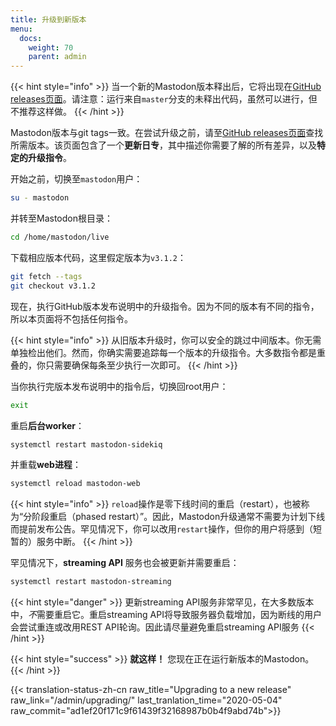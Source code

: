 ```yaml
---
title: 升级到新版本
menu:
  docs:
    weight: 70
    parent: admin
---
```


{{< hint style="info" >}}
当一个新的Mastodon版本释出后，它将出现在[GitHub releases页面](https://github.com/tootsuite/mastodon/releases)。请注意：运行来自`master`分支的未释出代码，虽然可以进行，但不推荐这样做。
{{< /hint >}}

Mastodon版本与git tags一致。在尝试升级之前，请至[GitHub releases页面](https://github.com/tootsuite/mastodon/releases)查找所需版本。该页面包含了一个**更新日专**，其中描述你需要了解的所有差异，以及**特定的升级指令**。

开始之前，切换至`mastodon`用户：

```bash
su - mastodon
```

并转至Mastodon根目录：

```bash
cd /home/mastodon/live
```

下载相应版本代码，这里假定版本为`v3.1.2`：

```bash
git fetch --tags
git checkout v3.1.2
```

现在，执行GitHub版本发布说明中的升级指令。因为不同的版本有不同的指令，所以本页面将不包括任何指令。

{{< hint style="info" >}}
从旧版本升级时，你可以安全的跳过中间版本。你无需单独检出他们。然而，你确实需要追踪每一个版本的升级指令。大多数指令都是重叠的，你只需要确保每条至少执行一次即可。
{{< /hint >}}

当你执行完版本发布说明中的指令后，切换回root用户：

```bash
exit
```

重启**后台worker**：

```bash
systemctl restart mastodon-sidekiq
```

并重载**web进程**：

```bash
systemctl reload mastodon-web
```

{{< hint style="info" >}}
`reload`操作是零下线时间的重启（restart），也被称为“分阶段重启（phased restart）”。因此，Mastodon升级通常不需要为计划下线而提前发布公告。罕见情况下，你可以改用`restart`操作，但你的用户将感到（短暂的）服务中断。
{{< /hint >}}

罕见情况下，**streaming API** 服务也会被更新并需要重启：

```bash
systemctl restart mastodon-streaming
```

{{< hint style="danger" >}}
更新streaming API服务非常罕见，在大多数版本中，*不*需要重启它。重启streaming API将导致服务器负载增加，因为断线的用户会尝试重连或改用REST API轮询。因此请尽量避免重启streaming API服务
{{< /hint >}}

{{< hint style="success" >}}
**就这样！** 您现在正在运行新版本的Mastodon。
{{< /hint >}}

{{< translation-status-zh-cn raw_title="Upgrading to a new release" raw_link="/admin/upgrading/" last_tranlation_time="2020-05-04" raw_commit="ad1ef20f171c9f61439f32168987b0b4f9abd74b">}}
